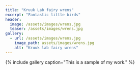 ```yaml
---
title: "Kruuk Lab fairy wrens"
excerpt: "Fantastic little birds"
header:
  image: /assets/images/wrens.jpg
  teaser: /assets/images/wrens.jpg
gallery:
  - url: /assets/images/wrens.jpg
    image_path: assets/images/wrens.jpg
    alt: "Kruuk lab fairy wrens"
---
```


{% include gallery caption="This is a sample of my work." %}

